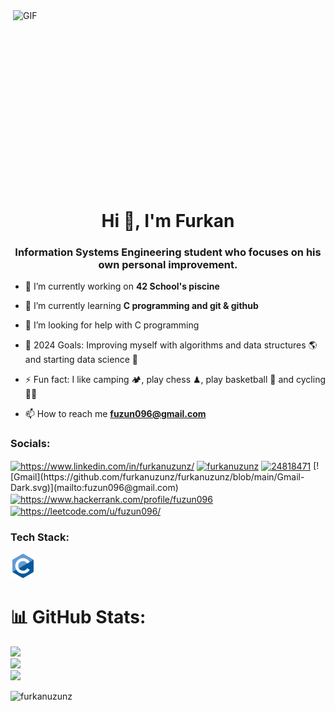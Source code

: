 <img align="right" alt="GIF" src="https://user-images.githubusercontent.com/74038190/212748830-4c709398-a386-4761-84d7-9e10b98fbe6e.gif" width="500" height="320" />


<h1 align="center">Hi 👋, I'm Furkan</h1>
<h3 align="center">Information Systems Engineering student who focuses on his own personal improvement.</h3>



- 🔭 I’m currently working on **42 School's piscine**

- 🌱 I’m currently learning **C programming and git & github**
  
- 🤔 I’m looking for help with C programming

-  🥅 2024 Goals: Improving myself with algorithms and data structures 🌎 and starting data science 🤖
 
- ⚡ Fun fact: I like camping 🏕️, play chess ♟, play basketball 🏀 and cycling 🚴‍♀️


- 📫 How to reach me **fuzun096@gmail.com**

<h3 align="left">Socials:</h3>
<p align="left">
<a href="https://linkedin.com/in/https://www.linkedin.com/in/furkanuzunz/" target="blank"><img align="center" src="https://raw.githubusercontent.com/rahuldkjain/github-profile-readme-generator/master/src/images/icons/Social/linked-in-alt.svg" alt="https://www.linkedin.com/in/furkanuzunz/" height="30" width="40" /></a>
<a href="https://instagram.com/furkanuzunz" target="blank"><img align="center" src="https://raw.githubusercontent.com/rahuldkjain/github-profile-readme-generator/master/src/images/icons/Social/instagram.svg" alt="furkanuzunz" height="30" width="40" /></a>
    <a href="https://stackoverflow.com/users/24818471" target="blank"><img align="center" src="https://raw.githubusercontent.com/rahuldkjain/github-profile-readme-generator/master/src/images/icons/Social/stack-overflow.svg" alt="24818471" height="30" width="40" /></a>
    [![Gmail](https://github.com/furkanuzunz/furkanuzunz/blob/main/Gmail-Dark.svg)](mailto:fuzun096@gmail.com)
<a href="https://www.hackerrank.com/https://www.hackerrank.com/profile/fuzun096" target="blank"><img align="center" src="https://raw.githubusercontent.com/rahuldkjain/github-profile-readme-generator/master/src/images/icons/Social/hackerrank.svg" alt="https://www.hackerrank.com/profile/fuzun096" height="30" width="40" /></a>
<a href="https://www.leetcode.com/https://leetcode.com/u/fuzun096/" target="blank"><img align="center" src="https://raw.githubusercontent.com/rahuldkjain/github-profile-readme-generator/master/src/images/icons/Social/leet-code.svg" alt="https://leetcode.com/u/fuzun096/" height="30" width="40" /></a>


</p>

<h3 align="left">Tech Stack:</h3>
<p align="left"> <a href="https://www.cprogramming.com/" target="_blank" rel="noreferrer"> <img src="https://raw.githubusercontent.com/devicons/devicon/master/icons/c/c-original.svg" alt="c" width="40" height="40"/> </a> </p>

# 📊 GitHub Stats:
![](https://github-readme-stats.vercel.app/api?username=furkanuzunz&theme=dark&hide_border=false&include_all_commits=false&count_private=true)<br/>
![](https://github-readme-streak-stats.herokuapp.com/?user=furkanuzunz&theme=dark&hide_border=false)<br/>
![](https://github-readme-stats.vercel.app/api/top-langs/?username=furkanuzunz&theme=dark&hide_border=false&include_all_commits=false&count_private=true&layout=compact)



<p align="left"> <img src="https://komarev.com/ghpvc/?username=furkanuzunz&label=Profile%20views&color=0e75b6&style=flat" alt="furkanuzunz" /> </p>

